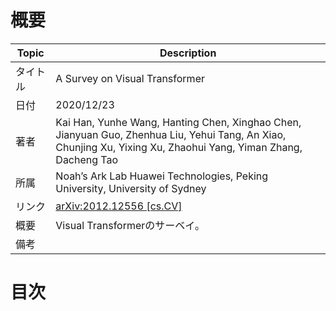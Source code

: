 # 概要

|Topic|Description|
|---|---|
|タイトル|A Survey on Visual Transformer|
|日付|2020/12/23|
|著者|Kai Han, Yunhe Wang, Hanting Chen, Xinghao Chen, Jianyuan Guo, Zhenhua Liu, Yehui Tang, An Xiao, Chunjing Xu, Yixing Xu, Zhaohui Yang, Yiman Zhang, Dacheng Tao|
|所属|Noah’s Ark Lab Huawei Technologies, Peking University, University of Sydney|
|リンク|[arXiv:2012.12556 [cs.CV]](https://arxiv.org/abs/2012.12556)|
|概要|Visual Transformerのサーベイ。|
|備考||


# 目次
